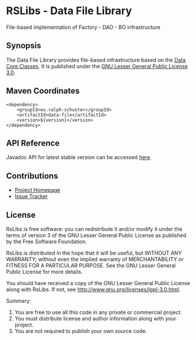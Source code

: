 # RSLibs - Data File Library
File-based implementation of Factory - DAO - BO infrastructure

## Synopsis
The Data File Library provides file-based infrastructure based on the 
[Data Core Classes](https://github.com/technicalguru/rslibs/data). It is published under the 
[GNU Lesser General Public License 3.0](http://www.gnu.org/licenses/lgpl-3.0.html).

## Maven Coordinates

```
<dependency>
	<groupId>eu.ralph-schuster</groupId>
	<artifactId>data-file</artifactId>
	<version>${version}</version>
</dependency>
```

## API Reference

Javadoc API for latest stable version can be accessed [here](https://www.javadoc.io/doc/eu.ralph-schuster/data-file).

## Contributions

 * [Project Homepage](https://github.com/technicalguru/rslibs/data-file)
 * [Issue Tracker](https://github.com/technicalguru/rslibs/issues)
 
## License

RsLibs is free software: you can redistribute it and/or modify it under the terms of version 3 of the GNU 
Lesser General Public  License as published by the Free Software Foundation.

RsLibs is distributed in the hope that it will be useful, but WITHOUT ANY WARRANTY; without even the implied 
warranty of MERCHANTABILITY or FITNESS FOR A PARTICULAR PURPOSE.  See the GNU Lesser General Public 
License for more details.

You should have received a copy of the GNU Lesser General Public License along with RsLibs.  If not, see 
<http://www.gnu.org/licenses/lgpl-3.0.html>.

Summary:
 1. You are free to use all this code in any private or commercial project. 
 2. You must distribute license and author information along with your project.
 3. You are not required to publish your own source code.


         